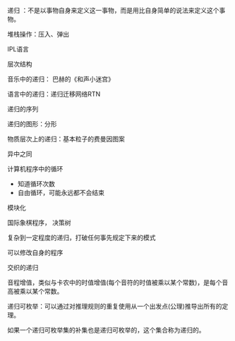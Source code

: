 递归 ：不是以事物自身来定义这一事物，而是用比自身简单的说法来定义这个事物。

堆栈操作：压入、弹出 

IPL语言

层次结构


音乐中的递归：  巴赫的《和声小迷宫》

语言中的递归：递归迁移网络RTN


递归的序列


递归的图形：分形

物质层次上的递归：基本粒子的费曼因图案


异中之同

计算机程序中的循环
+ 知道循环次数
+ 自由循环，可能永远都不会结束

模块化


国际象棋程序， 决策树


复杂到一定程度的递归，打破任何事先规定下来的模式

可以修改自身的程序

交织的递归

音程增值，类似与卡农中的时值增值(每个音符的时值被乘以某个常数)，是每个音高被乘以某个常数。


递归可枚举：可以通过对推理规则的重复使用从一个出发点(公理)推导出所有的定理。

如果一个递归可枚举集的补集也是递归可枚举的，这个集合称为递归的。

